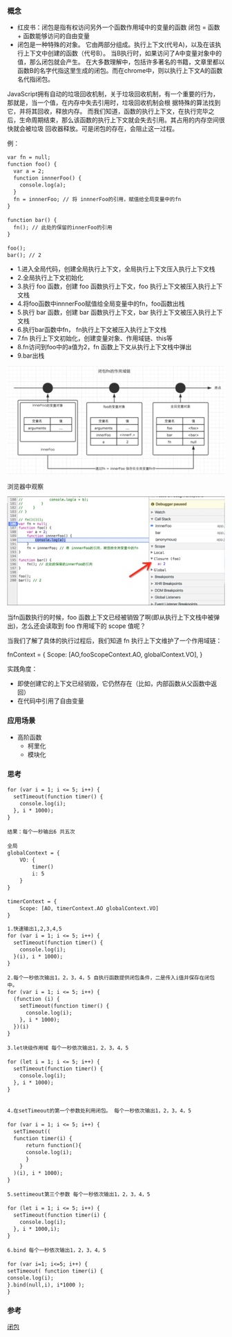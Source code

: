 ### 概念

* 红皮书：闭包是指有权访问另外一个函数作用域中的变量的函数
  闭包 = 函数 + 函数能够访问的自由变量
* 闭包是一种特殊的对象。
它由两部分组成。执行上下文(代号A)，以及在该执行上下文中创建的函数（代号B）。
当B执行时，如果访问了A中变量对象中的值，那么闭包就会产生。
在大多数理解中，包括许多著名的书籍，文章里都以函数B的名字代指这里生成的闭包。而在chrome中，则以执行上下文A的函数名代指闭包。

JavaScript拥有自动的垃圾回收机制，关于垃圾回收机制，有一个重要的行为，那就是，当一个值，在内存中失去引用时，垃圾回收机制会根
据特殊的算法找到它，并将其回收，释放内存。
而我们知道，函数的执行上下文，在执行完毕之后，生命周期结束，那么该函数的执行上下文就会失去引用。其占用的内存空间很快就会被垃圾
回收器释放。可是闭包的存在，会阻止这一过程。


例：
```
var fn = null;
function foo() {
  var a = 2;
  function innnerFoo() {
    console.log(a);
  }
  fn = innnerFoo; // 将 innnerFoo的引用，赋值给全局变量中的fn
}

function bar() {
  fn(); // 此处的保留的innerFoo的引用
}

foo();
bar(); // 2

```
* 1.进入全局代码，创建全局执行上下文，全局执行上下文压入执行上下文栈
* 2.全局执行上下文初始化
* 3.执行 foo 函数，创建 foo 函数执行上下文，foo 执行上下文被压入执行上下文栈
* 4.将foo函数中innnerFoo赋值给全局变量中的fn，foo函数出栈
* 5.执行 bar 函数，创建 bar 函数执行上下文，bar 执行上下文被压入执行上下文栈
* 6.执行bar函数中fn， fn执行上下文被压入执行上下文栈
* 7.fn 执行上下文初始化，创建变量对象、作用域链、this等
* 8.fn访问到foo中的a值为2，fn 函数上下文从执行上下文栈中弹出
* 9.bar出栈

![闭包fn的作用域](../images/002/7.png)

浏览器中观察

![浏览器中观察](../images/002/8.png)




当fn函数执行的时候，foo 函数上下文已经被销毁了啊(即从执行上下文栈中被弹出)，怎么还会读取到 foo 作用域下的 scope 值呢？

当我们了解了具体的执行过程后，我们知道 fn 执行上下文维护了一个作用域链：

fnContext = {
    Scope: [AO,fooScopeContext.AO, globalContext.VO],
}

实践角度：
* 即使创建它的上下文已经销毁，它仍然存在（比如，内部函数从父函数中返回）
* 在代码中引用了自由变量

### 应用场景
* 高阶函数
  * 柯里化
  * 模块化
  
  
  
### 思考

```
for (var i = 1; i <= 5; i++) {
  setTimeout(function timer() {
    console.log(i);
  }, i * 1000);
}

结果：每个一秒输出6 共五次

全局
globalContext = {
    VO: {
        timer()
        i: 5
    }
}

timerContext = {
    Scope: [AO, timerContext.AO globalContext.VO]
}

```


```
1.快速输出1,2,3,4,5
for (var i = 1; i <= 5; i++) {
  setTimeout(function timer() {
    console.log(i);
  }(i), i * 1000);
}

2.每个一秒依次输出1，2，3，4，5 自执行函数提供闭包条件，二是传入i值并保存在闭包中。
for (var i = 1; i <= 5; i++) {
  (function (i) {
    setTimeout(function timer() {
      console.log(i);
    }, i * 1000);
  })(i)
}

3.let块级作用域 每个一秒依次输出1，2，3，4，5 

for (let i = 1; i <= 5; i++) {
  setTimeout(function timer() {
    console.log(i);
  }, i * 1000);
}


4.在setTimeout的第一个参数处利用闭包。 每个一秒依次输出1，2，3，4，5 

for (var i = 1; i <= 5; i++) {
  setTimeout((
  function timer(i) {
      return function(){
      console.log(i);
      }
    }
  )(i), i * 1000);
}

5.settimeout第三个参数 每个一秒依次输出1，2，3，4，5

for (let i = 1; i <= 5; i++) {
  setTimeout(function timer(i) {
    console.log(i);
  }, i * 1000,i);
}

6.bind 每个一秒依次输出1，2，3，4，5

for (var i=1; i<=5; i++) {
setTimeout( function timer(i) {
console.log(i);
}.bind(null,i), i*1000 );
}
```
### 参考
[闭包](https://www.jianshu.com/p/21a16d44f150)
